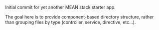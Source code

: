 Initial commit for yet another MEAN stack starter app.

The goal here is to provide component-based directory structure, rather than grouping files by type (controller, service, directive, etc...).